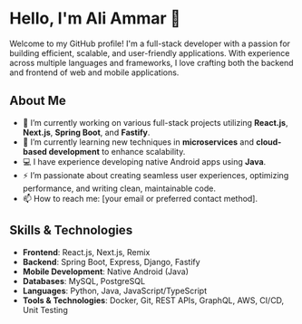 # Hello, I'm Ali Ammar 👋

Welcome to my GitHub profile! I'm a full-stack developer with a passion for building efficient, scalable, and user-friendly applications. With experience across multiple languages and frameworks, I love crafting both the backend and frontend of web and mobile applications.

## About Me
- 🔭 I’m currently working on various full-stack projects utilizing **React.js**, **Next.js**, **Spring Boot**, and **Fastify**.
- 🌱 I’m currently learning new techniques in **microservices** and **cloud-based development** to enhance scalability.
- 💻 I have experience developing native Android apps using **Java**.
- ⚡ I’m passionate about creating seamless user experiences, optimizing performance, and writing clean, maintainable code.
- 📫 How to reach me: [your email or preferred contact method].

## Skills & Technologies
- **Frontend**: React.js, Next.js, Remix
- **Backend**: Spring Boot, Express, Django, Fastify
- **Mobile Development**: Native Android (Java)
- **Databases**: MySQL, PostgreSQL
- **Languages**: Python, Java, JavaScript/TypeScript
- **Tools & Technologies**: Docker, Git, REST APIs, GraphQL, AWS, CI/CD, Unit Testing
